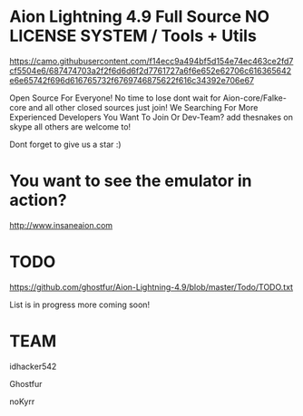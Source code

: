 # Aion Lightning 4.9 Full Source NO LICENSE SYSTEM / Tools + Utils

https://camo.githubusercontent.com/f14ecc9a494bf5d154e74ec463ce2fd7cf5504e6/687474703a2f2f6d6d6f2d7761727a6f6e652e62706c616365642e6e65742f696d616765732f6769746875622f616c34392e706e67

Open Source For Everyone! No time to lose dont wait for Aion-core/Falke-core and all other closed sources just join!
We Searching For More Experienced Developers You Want To Join Or Dev-Team? add thesnakes on skype all others are welcome to!

Dont forget to give us a star :)

# You want to see the emulator in action?
http://www.insaneaion.com

# TODO
https://github.com/ghostfur/Aion-Lightning-4.9/blob/master/Todo/TODO.txt

List is in progress more coming soon!

# TEAM

idhacker542

Ghostfur

noKyrr 
